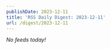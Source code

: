 ```yaml
---
publishDate: 2023-12-11
title: 'RSS Daily Digest: 2023-12-11'
url: /digest/2023-12-11
---
```


_No feeds today!_
